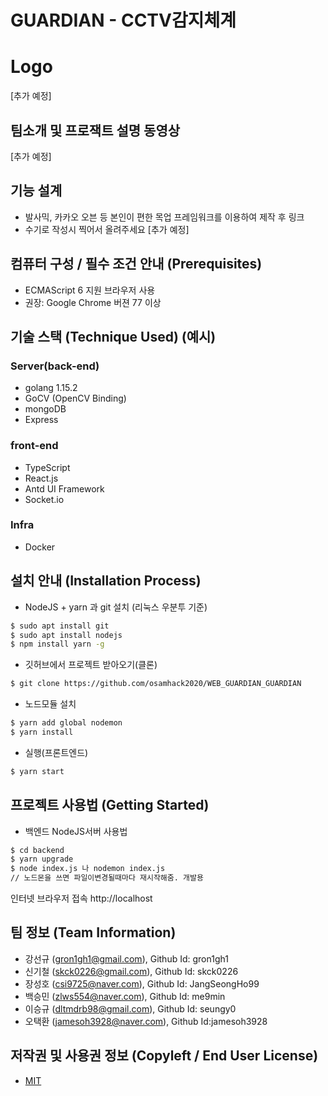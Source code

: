 # GUARDIAN - CCTV감지체계

# Logo
[추가 예정]  

## 팀소개 및 프로잭트 설명 동영상
[추가 예정]  

## 기능 설계
 -  발사믹, 카카오 오븐 등 본인이 편한 목업 프레임워크를 이용하여 제작 후 링크 
 - 수기로 작성시 찍어서 올려주세요
[추가 예정] 

## 컴퓨터 구성 / 필수 조건 안내 (Prerequisites)
* ECMAScript 6 지원 브라우저 사용
* 권장: Google Chrome 버젼 77 이상

## 기술 스택 (Technique Used) (예시)
### Server(back-end)
 - golang 1.15.2
 - GoCV (OpenCV Binding) 
 - mongoDB
 - Express
 
### front-end
 - TypeScript
 - React.js  
 - Antd UI Framework  
 - Socket.io

### Infra
 - Docker
 
## 설치 안내 (Installation Process)
- NodeJS + yarn 과 git 설치 (리눅스 우분투 기준)
```bash
$ sudo apt install git
$ sudo apt install nodejs
$ npm install yarn -g
```
- 깃허브에서 프로젝트 받아오기(클론)
```bash
$ git clone https://github.com/osamhack2020/WEB_GUARDIAN_GUARDIAN
```
- 노드모듈 설치
```bash
$ yarn add global nodemon
$ yarn install
```
- 실행(프론트엔드)
```bash
$ yarn start
```
## 프로젝트 사용법 (Getting Started)
- 백엔드 NodeJS서버 사용법
```bash
$ cd backend
$ yarn upgrade
$ node index.js 나 nodemon index.js
// 노드몬을 쓰면 파일이변경될때마다 재시작해줌. 개발용
```
인터넷 브라우저 접속 http://localhost

## 팀 정보 (Team Information)
- 강선규 (gron1gh1@gmail.com), Github Id: gron1gh1
- 신기철 (skck0226@gmail.com), Github Id: skck0226
- 장성호 (csi9725@naver.com), Github Id: JangSeongHo99
- 백승민 (zlws554@naver.com), Github Id: me9min
- 이승규 (dltmdrb98@gmail.com), Github Id: seungy0
- 오택환 (jamesoh3928@naver.com), Github Id:jamesoh3928

## 저작권 및 사용권 정보 (Copyleft / End User License)
 * [MIT](https://github.com/osamhack2020/WEB_GUARDIAN_GUARDIAN/blob/main/LICENSE)
